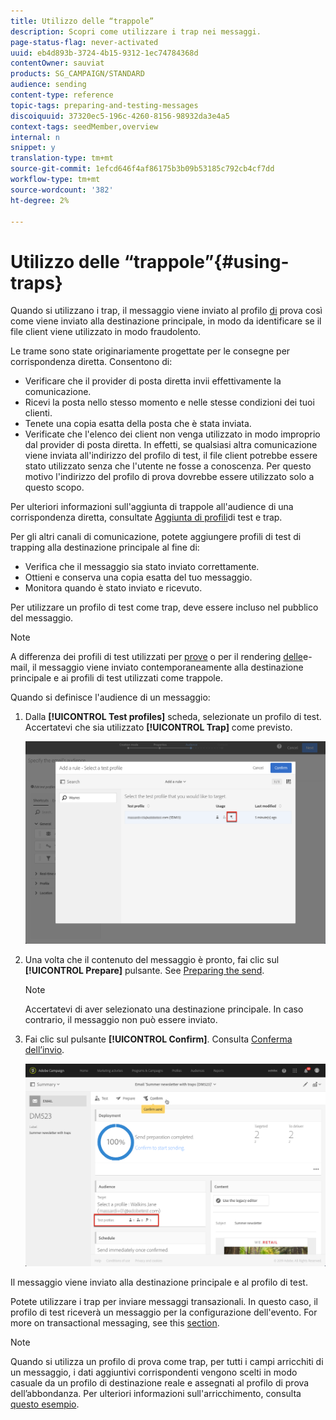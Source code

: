```yaml
---
title: Utilizzo delle “trappole”
description: Scopri come utilizzare i trap nei messaggi.
page-status-flag: never-activated
uuid: eb4d893b-3724-4b15-9312-1ec74784368d
contentOwner: sauviat
products: SG_CAMPAIGN/STANDARD
audience: sending
content-type: reference
topic-tags: preparing-and-testing-messages
discoiquuid: 37320ec5-196c-4260-8156-98932da3e4a5
context-tags: seedMember,overview
internal: n
snippet: y
translation-type: tm+mt
source-git-commit: 1efcd646f4af86175b3b09b53185c792cb4cf7dd
workflow-type: tm+mt
source-wordcount: '382'
ht-degree: 2%

---
```



# Utilizzo delle “trappole”{#using-traps}

Quando si utilizzano i trap, il messaggio viene inviato al profilo [di](../../audiences/using/managing-test-profiles.md) prova così come viene inviato alla destinazione principale, in modo da identificare se il file client viene utilizzato in modo fraudolento.

Le trame sono state originariamente progettate per le consegne per corrispondenza diretta. Consentono di:

* Verificare che il provider di posta diretta invii effettivamente la comunicazione.
* Ricevi la posta nello stesso momento e nelle stesse condizioni dei tuoi clienti.
* Tenete una copia esatta della posta che è stata inviata.
* Verificate che l&#39;elenco dei client non venga utilizzato in modo improprio dal provider di posta diretta. In effetti, se qualsiasi altra comunicazione viene inviata all&#39;indirizzo del profilo di test, il file client potrebbe essere stato utilizzato senza che l&#39;utente ne fosse a conoscenza. Per questo motivo l&#39;indirizzo del profilo di prova dovrebbe essere utilizzato solo a questo scopo.

Per ulteriori informazioni sull&#39;aggiunta di trappole all&#39;audience di una corrispondenza diretta, consultate [Aggiunta di profili](../../channels/using/defining-the-direct-mail-audience.md#adding-test-and-trap-profiles)di test e trap.

Per gli altri canali di comunicazione, potete aggiungere profili di test di trapping alla destinazione principale al fine di:

* Verifica che il messaggio sia stato inviato correttamente.
* Ottieni e conserva una copia esatta del tuo messaggio.
* Monitora quando è stato inviato e ricevuto.

Per utilizzare un profilo di test come trap, deve essere incluso nel pubblico del messaggio.

>[!NOTE]
>
>A differenza dei profili di test utilizzati per [prove](../../sending/using/sending-proofs.md) o per il rendering [delle](../../sending/using/email-rendering.md)e-mail, il messaggio viene inviato contemporaneamente alla destinazione principale e ai profili di test utilizzati come trappole.

Quando si definisce l&#39;audience di un messaggio:

1. Dalla **[!UICONTROL Test profiles]** scheda, selezionate un profilo di test. Accertatevi che sia utilizzato **[!UICONTROL Trap]** come previsto.

   ![](assets/trap_select.png)

1. Una volta che il contenuto del messaggio è pronto, fai clic sul **[!UICONTROL Prepare]** pulsante. See [Preparing the send](../../sending/using/preparing-the-send.md).
   >[!NOTE]
   >
   >Accertatevi di aver selezionato una destinazione principale. In caso contrario, il messaggio non può essere inviato.

1. Fai clic sul pulsante **[!UICONTROL Confirm]**. Consulta [Conferma dell’invio](../../sending/using/confirming-the-send.md).

   ![](assets/trap_confirm.png)

Il messaggio viene inviato alla destinazione principale e al profilo di test.

Potete utilizzare i trap per inviare messaggi transazionali. In questo caso, il profilo di test riceverà un messaggio per la configurazione dell&#39;evento. For more on transactional messaging, see this [section](../../channels/using/getting-started-with-transactional-msg.md).

>[!NOTE]
>
>Quando si utilizza un profilo di prova come trap, per tutti i campi arricchiti di un messaggio, i dati aggiuntivi corrispondenti vengono scelti in modo casuale da un profilo di destinazione reale e assegnati al profilo di prova dell’abbondanza. Per ulteriori informazioni sull&#39;arricchimento, consulta [questo esempio](../../automating/using/enrichment.md#example--enriching-profile-data-with-data-contained-in-a-file).
